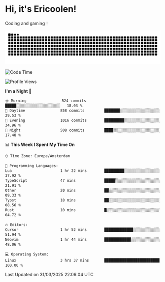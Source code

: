 # Hi, it's Ericoolen!
Coding and gaming！

<picture>
  <source media="(prefers-color-scheme: dark)" srcset="https://raw.githubusercontent.com/Eric-Song-Nop/Eric-Song-Nop/output/github-contribution-grid-snake-dark.svg">
  <source media="(prefers-color-scheme: light)" srcset="https://raw.githubusercontent.com/Eric-Song-Nop/Eric-Song-Nop/output/github-contribution-grid-snake.svg">
  <img alt="github contribution grid snake animation" src="https://raw.githubusercontent.com/Eric-Song-Nop/Eric-Song-Nop/output/github-contribution-grid-snake.svg">
</picture>

<!--START_SECTION:waka-->
![Code Time](http://img.shields.io/badge/Code%20Time-1%2C804%20hrs%2023%20mins-blue)

![Profile Views](http://img.shields.io/badge/Profile%20Views-0-blue)

**I'm a Night 🦉** 

```text
🌞 Morning                524 commits         █████░░░░░░░░░░░░░░░░░░░░   18.03 % 
🌆 Daytime                858 commits         ███████░░░░░░░░░░░░░░░░░░   29.53 % 
🌃 Evening                1016 commits        █████████░░░░░░░░░░░░░░░░   34.96 % 
🌙 Night                  508 commits         ████░░░░░░░░░░░░░░░░░░░░░   17.48 % 
```


📊 **This Week I Spent My Time On** 

```text
🕑︎ Time Zone: Europe/Amsterdam

💬 Programming Languages: 
Lua                      1 hr 22 mins        █████████░░░░░░░░░░░░░░░░   37.92 % 
TypeScript               47 mins             █████░░░░░░░░░░░░░░░░░░░░   21.91 % 
Other                    20 mins             ██░░░░░░░░░░░░░░░░░░░░░░░   09.33 % 
Typst                    18 mins             ██░░░░░░░░░░░░░░░░░░░░░░░   08.56 % 
Rust                     10 mins             █░░░░░░░░░░░░░░░░░░░░░░░░   04.72 % 

🔥 Editors: 
Cursor                   1 hr 52 mins        █████████████░░░░░░░░░░░░   51.94 % 
Neovim                   1 hr 44 mins        ████████████░░░░░░░░░░░░░   48.06 % 

💻 Operating System: 
Linux                    3 hrs 37 mins       █████████████████████████   100.00 % 
```


 Last Updated on 31/03/2025 22:06:04 UTC
<!--END_SECTION:waka-->
